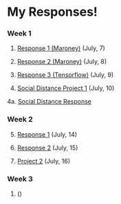 # My Responses!


### Week 1

1) [Response 1 (Maroney)](https://Sarenaoberoi.github.io/Responses/maroney1) (July, 7)

2) [Response 2 (Maroney)](https://Sarenaoberoi.github.io/Responses/maroney2) (July, 8)

3) [Response 3 (Tensorflow)](https://Sarenaoberoi.github.io/Responses/TF3) (July, 9)

4) [Social Distance Project 1](https://youtu.be/5cCen4sSOXs) (July, 10) 
    
  4a. [Social Distance Response](https://Sarenaoberoi.github.io/Responses/responseproj)


### Week 2
  
5) [Response 1](https://Sarenaoberoi.github.io/Responses/jul14) (July, 14)

6) [Response 2](https://Sarenaoberoi.github.io/Responses/jul15) (July, 15)

7) [Project 2](https://Sarenaoberoi.github.io/Responses/proj2) (July, 16)


### Week 3

1) []()()
